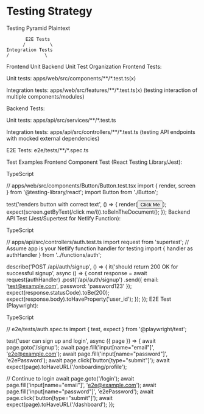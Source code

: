# Testing Strategy
Testing Pyramid
Plaintext

           E2E Tests
          /         \
    Integration Tests
    /             \
Frontend Unit  Backend Unit
Test Organization
Frontend Tests:

Unit tests: apps/web/src/components/**/*.test.ts(x)

Integration tests: apps/web/src/features/**/*.test.ts(x) (testing interaction of multiple components/modules)

Backend Tests:

Unit tests: apps/api/src/services/**/*.test.ts

Integration tests: apps/api/src/controllers/**/*.test.ts (testing API endpoints with mocked external dependencies)

E2E Tests: e2e/tests/**/*.spec.ts

Test Examples
Frontend Component Test (React Testing Library/Jest):

TypeScript

// apps/web/src/components/Button/Button.test.tsx
import { render, screen } from '@testing-library/react';
import Button from './Button';

test('renders button with correct text', () => {
  render(<Button>Click Me</Button>);
  expect(screen.getByText(/click me/i)).toBeInTheDocument();
});
Backend API Test (Jest/Supertest for Netlify Function):

TypeScript

// apps/api/src/controllers/auth.test.ts
import request from 'supertest';
// Assume app is your Netlify function handler for testing
import { handler as authHandler } from '../functions/auth'; 

describe('POST /api/auth/signup', () => {
  it('should return 200 OK for successful signup', async () => {
    const response = await request(authHandler)
      .post('/api/auth/signup')
      .send({ email: 'test@example.com', password: 'password123' });
    expect(response.statusCode).toBe(200);
    expect(response.body).toHaveProperty('user_id');
  });
});
E2E Test (Playwright):

TypeScript

// e2e/tests/auth.spec.ts
import { test, expect } from '@playwright/test';

test('user can sign up and login', async ({ page }) => {
  await page.goto('/signup');
  await page.fill('input[name="email"]', 'e2e@example.com');
  await page.fill('input[name="password"]', 'e2ePassword');
  await page.click('button[type="submit"]');
  await expect(page).toHaveURL('/onboarding/profile');

  // Continue to login
  await page.goto('/login');
  await page.fill('input[name="email"]', 'e2e@example.com');
  await page.fill('input[name="password"]', 'e2ePassword');
  await page.click('button[type="submit"]');
  await expect(page).toHaveURL('/dashboard');
});